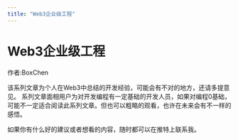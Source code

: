 ```yaml
---
title: "Web3企业级工程"
---
```

# Web3企业级工程
作者:BoxChen  

该系列文章为个人在Web3中总结的开发经验，可能会有不对的地方，还请多提意见。
系列文章面相用户为对开发编程有一定基础的开发人员，如果对编程0基础，可能不一定适合阅读此系列文章。但也可以粗略的观看，也许在未来会有不一样的感悟。

如果你有什么好的建议或者想看的内容，随时都可以在推特上联系我。